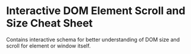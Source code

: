 # Interactive DOM Element Scroll and Size Cheat Sheet

Contains interactive schema for better understanding of DOM size and scroll for element or window itself.
